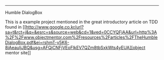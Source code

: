* * * * *
Humble DialogBox

This is a example project mentioned in the great introductory article on TDD found in [[http://www.google.co.kr/url?sa=t&rct=j&q=&esrc=s&source=web&cd=1&ved=0CCYQFjAA&url=http%3A%2F%2Fwww.objectmentor.com%2Fresources%2Farticles%2FTheHumbleDialogBox.pdf&ei=rshmT-y5K6-8iAeauIjJBQ&usg=AFQjCNFjVEoFlkEV7QZm8tbSxkWts4yEUA][object mentor site]]
